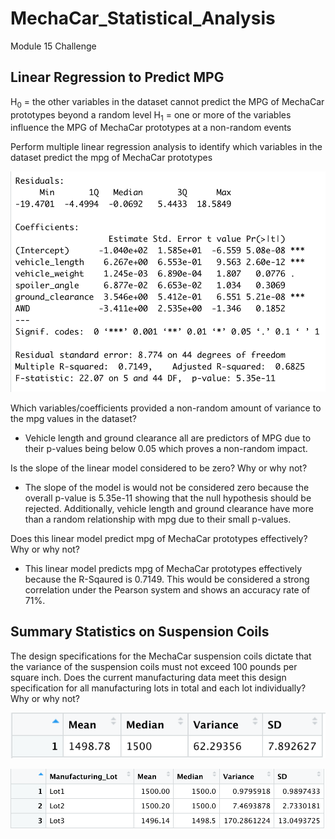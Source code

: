# MechaCar_Statistical_Analysis
Module 15 Challenge


## Linear Regression to Predict MPG

H<sub>0</sub> = the other variables in the dataset cannot predict the MPG of MechaCar prototypes beyond a random level
H<sub>1</sub> = one or more of the variables influence the MPG of MechaCar prototypes at a non-random events


Perform multiple linear regression analysis to identify which variables in the dataset predict the mpg of MechaCar prototypes


![MPG Linear Regression](https://github.com/chloebellehooton/MechaCar_Statistical_Analysis/blob/main/Images/mpg_lin_reg.png)

Which variables/coefficients provided a non-random amount of variance to the mpg values in the dataset?
- Vehicle length and ground clearance all are predictors of MPG due to their p-values being below 0.05 which proves a non-random impact.

Is the slope of the linear model considered to be zero? Why or why not?
- The slope of the model is would not be considered zero because the overall p-value is 5.35e-11 showing that the null hypothesis should be rejected. Additionally, vehicle length and ground clearance have more than a random relationship with mpg due to their small p-values. 

Does this linear model predict mpg of MechaCar prototypes effectively? Why or why not?
- This linear model predicts mpg of MechaCar prototypes effectively because the R-Sqaured is 0.7149. This would be considered a strong correlation under the Pearson system and shows an accuracy rate of 71%. 


## Summary Statistics on Suspension Coils

The design specifications for the MechaCar suspension coils dictate that the variance of the suspension coils must not exceed 100 pounds per square inch. Does the current manufacturing data meet this design specification for all manufacturing lots in total and each lot individually? Why or why not?


![Total Summary](https://github.com/chloebellehooton/MechaCar_Statistical_Analysis/blob/main/Images/total_summary.png)

![Lot Summary](https://github.com/chloebellehooton/MechaCar_Statistical_Analysis/blob/main/Images/lot_summary.png)



